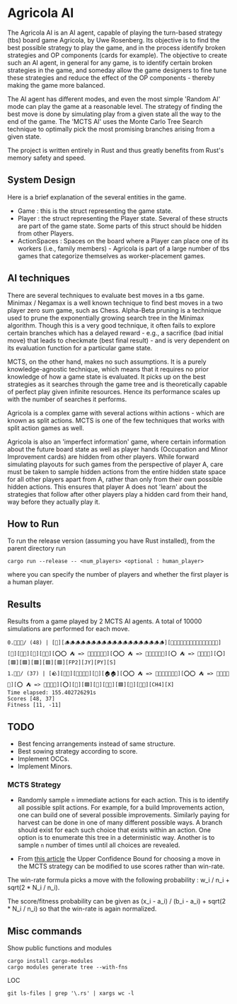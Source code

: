 # Agricola AI

The Agricola AI is an AI agent, capable of playing the turn-based strategy (tbs) board game Agricola, by Uwe Rosenberg. Its objective is to find the best possible strategy to play the game, and in the process identify broken strategies and OP components (cards for example). The objective to create such an AI agent, in general for any game, is to identify certain broken strategies in the game, and someday allow the game designers to fine tune these strategies and reduce the effect of the OP components - thereby making the game more balanced.

The AI agent has different modes, and even the most simple 'Random AI' mode can play the game at a reasonable level. The strategy of finding the best move is done by simulating play from a given state all the way to the end of the game. The 'MCTS AI' uses the Monte Carlo Tree Search technique to optimally pick the most promising branches arising from a given state.

The project is written entirely in Rust and thus greatly benefits from Rust's memory safety and speed.

## System Design

Here is a brief explanation of the several entities in the game. 
- Game : this is the struct representing the game state.
- Player : the struct representing the Player state. Several of these structs are part of the game state. Some parts of this struct should be hidden from other Players.
- ActionSpaces : Spaces on the board where a Player can place one of its workers (i.e., family members) - Agricola is part of a large number of tbs games that categorize themselves as worker-placement games.

## AI techniques

There are several techniques to evaluate best moves in a tbs game. Minimax / Negamax is a well known technique to find best moves in a two player zero sum game, such as Chess. Alpha-Beta pruning is a technique used to prune the exponentially growing search tree in the Minimax algorithm. Though this is a very good technique, it often fails to explore certain branches which has a delayed reward - e.g., a sacrifice (bad initial move) that leads to checkmate (best final result) - and is very dependent on its evaluation function for a particular game state. 

MCTS, on the other hand, makes no such assumptions. It is a purely knowledge-agnostic technique, which means that it requires no prior knowledge of how a game state is evaluated. It picks up on the best strategies as it searches through the game tree and is theoretically capable of perfect play given infinite resources. Hence its performance scales up with the number of searches it performs.

Agricola is a complex game with several actions within actions - which are known as split actions. MCTS is one of the few techniques that works with split action games as well.

Agricola is also an 'imperfect information' game, where certain information about the future board state as well as player hands (Occupation and Minor Improvement cards) are hidden from other players. While forward simulating playouts for such games from the perspective of player A, care must be taken to sample hidden actions from the entire hidden state space for all other players apart from A, rather than only from their own possible hidden actions. This ensures that player A does not 'learn' about the strategies that follow after other players play a hidden card from their hand, way before they actually play it.

## How to Run

To run the release version (assuming you have Rust installed), from the parent directory run 

```
cargo run --release -- <num_players> <optional : human_player>
```

where you can specify the number of players and whether the first player is a human player.


## Results

Results from a game played by 2 MCTS AI agents. A total of 10000 simulations are performed for each move.

```
0.👤👤👤/ (48) | [👶][🪵🪵🪵🪵🪵🪵🪵🪵🪵🪵🪵🪵🪵🪵🪵🪵🪵🪵🪵][🧱🧱🧱🧱🧱🧱🧱🧱🧱🧱🧱🧱🧱🧱🧱][🌾][🥦🥦][🐄][🏰🏰][⭕⭕ ⛺ => 🐖🐖🐖🐖🐖🐖][⭕⭕ ⛺ => 🐑🐑🐑🐑🐑🐑][⭕ ⛺ => 🐄🐄🐄🐄][⭕][🟩][🟩][🟩][🟩][🟩][FP2][JY][PY][S]
1.👤👤/ (37) | [🪨][🌾🌾][🥦🥦🥦🥦][🐖][🏠🏠][⭕⭕ ⛺ => 🐑🐑🐑🐑🐑🐑🐑][⭕⭕ ⛺ => 🐄🐄🐄🐄🐄][⭕ ⛺ => 🐖🐖🐖🐖][⭕][🌾][🟩][🌾][🌾🌾][🟩][🥦][🌾🌾][CH4][X]
Time elapsed: 155.402726291s
Scores [48, 37]
Fitness [11, -11]
```

## TODO

- Best fencing arrangements instead of same structure.
- Best sowing strategy according to score.
- Implement OCCs.
- Implement Minors.

### MCTS Strategy

- Randomly sample `n` immediate actions for each action. This is to identify all possible split actions. For example, for a build Improvements action, one can build one of several possible improvements. Similarly paying for harvest can be done in one of many different possible ways. A branch should exist for each such choice that exists within an action. One option is to enumerate this tree in a deterministic way. Another is to sample `n` number of times until all choices are revealed. 

- From [this article](https://stackoverflow.com/questions/36664993/mcts-uct-with-a-scoring-system) the Upper Confidence Bound for choosing a move in the MCTS strategy can be modified to use scores rather than win-rate. 

The win-rate formula picks a move with the following probability : w_i / n_i + sqrt(2 * N_i / n_i). 

The score/fitness probability can be given as (x_i - a_i) / (b_i - a_i) + sqrt(2 * N_i / n_i) so that the win-rate is again normalized.

## Misc commands

Show public functions and modules

```
cargo install cargo-modules
cargo modules generate tree --with-fns
```

LOC

```
git ls-files | grep '\.rs' | xargs wc -l
```
